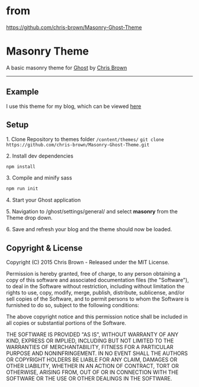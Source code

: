 # from
https://github.com/chris-brown/Masonry-Ghost-Theme

# Masonry Theme

A basic masonry theme for [Ghost](https://ghost.org) by [Chris Brown](https://github.com/chris-brown)

---

## Example

I use this theme for my blog, which can be viewed [here](http://blog.zirafon.org)

## Setup

1\. Clone Repository to themes folder ``` /content/themes/ ```
``` git clone https://github.com/chris-brown/Masonry-Ghost-Theme.git ```

2\. Install dev dependencies
```javascript
npm install
```

3\. Compile and minify sass
```javascript
npm run init
```

4\. Start your Ghost application

5\. Navigation to /ghost/settings/general/ and select **masonry** from the Theme drop down.

6\. Save and refresh your blog and the theme should now be loaded.

## Copyright & License

Copyright (C) 2015 Chris Brown - Released under the MIT License.

Permission is hereby granted, free of charge, to any person obtaining a copy of this software and associated documentation files (the "Software"), to deal in the Software without restriction, including without limitation the rights to use, copy, modify, merge, publish, distribute, sublicense, and/or sell copies of the Software, and to permit persons to whom the Software is furnished to do so, subject to the following conditions:

The above copyright notice and this permission notice shall be included in all copies or substantial portions of the Software.

THE SOFTWARE IS PROVIDED "AS IS", WITHOUT WARRANTY OF ANY KIND, EXPRESS OR IMPLIED, INCLUDING BUT NOT LIMITED TO THE WARRANTIES OF MERCHANTABILITY, FITNESS FOR A PARTICULAR PURPOSE AND NONINFRINGEMENT. IN NO EVENT SHALL THE AUTHORS OR COPYRIGHT HOLDERS BE LIABLE FOR ANY CLAIM, DAMAGES OR OTHER LIABILITY, WHETHER IN AN ACTION OF CONTRACT, TORT OR OTHERWISE, ARISING FROM, OUT OF OR IN CONNECTION WITH THE SOFTWARE OR THE USE OR OTHER DEALINGS IN THE SOFTWARE.
